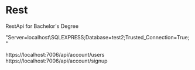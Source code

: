 # Rest
RestApi for Bachelor's Degree


"Server=localhost\\SQLEXPRESS;Database=test2;Trusted_Connection=True;"

https://localhost:7006/api/account/users
https://localhost:7006/api/account/signup
